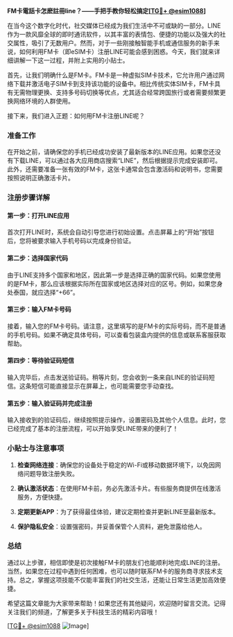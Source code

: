 **FM卡電話卡怎麽註冊line？——手把手教你轻松搞定[[TG💪+ @esim1088](https://t.me/s/esim1088)]**

在当今这个数字化时代，社交媒体已经成为我们生活中不可或缺的一部分。LINE作为一款风靡全球的即时通讯软件，以其丰富的表情包、便捷的功能以及强大的社交属性，吸引了无数用户。然而，对于一些刚接触智能手机或通信服务的新手来说，如何利用FM卡（即eSIM卡）注册LINE可能会感到困惑。今天，我们就来详细讲解一下这一过程，并附上实用的小贴士。

首先，让我们明确什么是FM卡。FM卡是一种虚拟SIM卡技术，它允许用户通过网络下载并激活电子SIM卡到支持该功能的设备中。相比传统实体SIM卡，FM卡具有无需物理更换、支持多号码切换等优点，尤其适合经常跨国旅行或者需要频繁更换网络环境的人群使用。

接下来，我们进入正题：如何用FM卡注册LINE呢？

### 准备工作

在开始之前，请确保您的手机已经成功安装了最新版本的LINE应用。如果您还没有下载LINE，可以通过各大应用商店搜索“LINE”，然后根据提示完成安装即可。此外，还需要准备一张有效的FM卡，这张卡通常会包含激活码和说明书，您需要按照说明正确激活卡片。

### 注册步骤详解

#### 第一步：打开LINE应用
首次打开LINE时，系统会自动引导您进行初始设置。点击屏幕上的“开始”按钮后，您将被要求输入手机号码以完成身份验证。

#### 第二步：选择国家代码
由于LINE支持多个国家和地区，因此第一步是选择正确的国家代码。如果您使用的是FM卡，那么应该根据实际所在国家或地区选择对应的区号。例如，如果您身处泰国，就应选择“+66”。

#### 第三步：输入FM卡号码
接着，输入您的FM卡号码。请注意，这里填写的是FM卡的实际号码，而不是普通的手机号码。如果不确定具体号码，可以查看包装盒内提供的信息或联系客服获取帮助。

#### 第四步：等待验证码短信
输入完毕后，点击发送验证码。稍等片刻，您会收到一条来自LINE的验证码短信。这条短信可能直接显示在屏幕上，也可能需要您手动查找。

#### 第五步：输入验证码并完成注册
输入接收到的验证码后，继续按照提示操作，设置密码及其他个人信息。此时，您已经完成了基本的注册流程，可以开始享受LINE带来的便利了！

### 小贴士与注意事项

1. **检查网络连接**：确保您的设备处于稳定的Wi-Fi或移动数据环境下，以免因网络问题导致注册失败。
   
2. **确认激活状态**：在使用FM卡前，务必先激活卡片。有些服务商提供在线激活服务，方便快捷。

3. **定期更新APP**：为了获得最佳体验，建议定期检查并更新LINE至最新版本。

4. **保护隐私安全**：设置强密码，并妥善保管个人资料，避免泄露给他人。

### 总结

通过以上步骤，相信即使是初次接触FM卡的朋友们也能顺利地完成LINE的注册。当然，如果您在过程中遇到任何困难，也可以随时联系FM卡的服务商寻求技术支持。总之，掌握这项技能不仅能丰富我们的社交生活，还能让日常生活更加高效便捷。

希望这篇文章能为大家带来帮助！如果您还有其他疑问，欢迎随时留言交流。记得关注我们的频道，了解更多关于科技生活的精彩内容哦！

[[TG💪+ @esim1088](https://t.me/s/esim1088) ![Image](https://i.postimg.cc/4NQfJmqS/Snipaste-2025-05-13-00-14-12.png)]